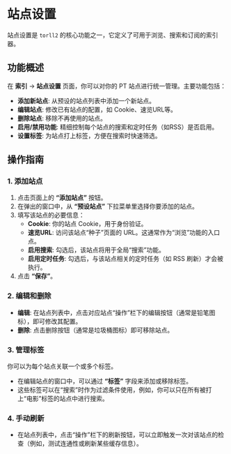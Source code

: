# 站点设置

站点设置是 `torll2` 的核心功能之一，它定义了可用于浏览、搜索和订阅的索引器。

## 功能概述

在 **索引** -> **站点设置** 页面，你可以对你的 PT 站点进行统一管理。主要功能包括：

- **添加新站点**: 从预设的站点列表中添加一个新站点。
- **编辑站点**: 修改已有站点的配置，如 Cookie、速览URL等。
- **删除站点**: 移除不再使用的站点。
- **启用/禁用功能**: 精细控制每个站点的搜索和定时任务（如RSS）是否启用。
- **设置标签**: 为站点打上标签，方便在搜索时快速筛选。

## 操作指南

### 1. 添加站点

1.  点击页面上的 **“添加站点”** 按钮。
2.  在弹出的窗口中，从 **“预设站点”** 下拉菜单里选择你要添加的站点。
3.  填写该站点的必要信息：
    - **Cookie**: 你的站点 Cookie，用于身份验证。
    - **速览URL**: 访问该站点“种子”页面的 URL。这通常作为“浏览”功能的入口点。
    - **启用搜索**: 勾选后，该站点将用于全局“搜索”功能。
    - **启用定时任务**: 勾选后，与该站点相关的定时任务（如 RSS 刷新）才会被执行。
4.  点击 **“保存”**。

### 2. 编辑和删除

- **编辑**: 在站点列表中，点击对应站点“操作”栏下的编辑按钮（通常是铅笔图标），即可修改其配置。
- **删除**: 点击删除按钮（通常是垃圾桶图标）即可移除站点。

### 3. 管理标签

你可以为每个站点关联一个或多个标签。

- 在编辑站点的窗口中，可以通过 **“标签”** 字段来添加或移除标签。
- 这些标签可以在“搜索”时作为过滤条件使用，例如，你可以只在所有被打上“电影”标签的站点中进行搜索。

### 4. 手动刷新

- 在站点列表中，点击“操作”栏下的刷新按钮，可以立即触发一次对该站点的检查（例如，测试连通性或刷新某些缓存信息）。
